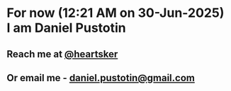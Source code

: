 # For now (12:21 AM on 30-Jun-2025) I am Daniel Pustotin
## Reach me at [@heartsker](https://t.me/heartsker)
## Or email me - daniel.pustotin@gmail.com
